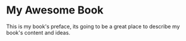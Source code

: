 # My Awesome Book

This is my book's preface, its going to be a great place to describe my book's content and ideas.

